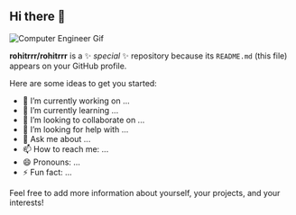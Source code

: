 ## Hi there 👋

![Computer Engineer Gif](https://media.giphy.com/media/Ll22OhMLAlVDb8UQWe/giphy.gif)

**rohitrrr/rohitrrr** is a ✨ _special_ ✨ repository because its `README.md` (this file) appears on your GitHub profile.

Here are some ideas to get you started:

- 🔭 I’m currently working on ...
- 🌱 I’m currently learning ...
- 👯 I’m looking to collaborate on ...
- 🤔 I’m looking for help with ...
- 💬 Ask me about ...
- 📫 How to reach me: ...
- 😄 Pronouns: ...
- ⚡ Fun fact: ...

Feel free to add more information about yourself, your projects, and your interests!
